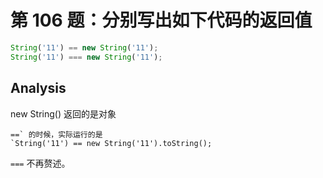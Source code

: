 # 第 106 题：分别写出如下代码的返回值

```js
String('11') == new String('11');
String('11') === new String('11');
```

## Analysis

new String() 返回的是对象

```
==` 的时候，实际运行的是
`String('11') == new String('11').toString();
```

`===` 不再赘述。
